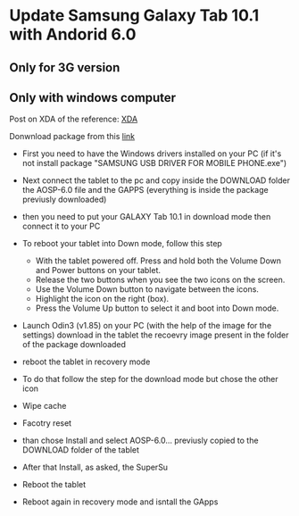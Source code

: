 # Update Samsung Galaxy Tab 10.1 with Andorid 6.0
## Only for 3G version 
## Only with windows computer

Post on XDA of the reference: [XDA](https://forum.xda-developers.com/galaxy-tab-10-1/development/rom-android-6-0-marshmallow-t3266663)

Donwnload package from this [link](https://drive.google.com/open?id=1nzsKDLaT2Wz8zcvzI_xVeTJs5_qu0jsa)


+ First you need to have the Windows drivers installed on your PC (if it's not install package "SAMSUNG USB DRIVER FOR MOBILE PHONE.exe")
+ Next connect the tablet to the pc and copy inside the DOWNLOAD folder  the AOSP-6.0 file and the GAPPS (everything is inside the package previusly        downloaded)

+ then you need to put your GALAXY Tab 10.1 in download mode then connect it to your PC

+ To reboot your tablet into Down mode, follow this step
    + With the tablet powered off. Press and hold both the Volume Down and Power buttons on your tablet.
    + Release the two buttons when you see the two icons on the screen.
    + Use the Volume Down button to navigate between the icons.
    + Highlight the icon on the right (box).
    + Press the Volume Up button to select it and boot into Down mode.

+ Launch Odin3 (v1.85) on your PC  (with the help of the image for the settings) download in the tablet the recoevry image present in the folder of the package downloaded 

+ reboot the tablet in recovery mode
+ To do that follow the step for the download mode but chose the other icon

+ Wipe cache

+ Facotry reset

+ than chose Install and select AOSP-6.0... previusly copied to the DOWNLOAD folder of the tablet

+ After that Install, as asked, the SuperSu

+ Reboot the tablet

+ Reboot again in recovery mode and isntall the GApps 
